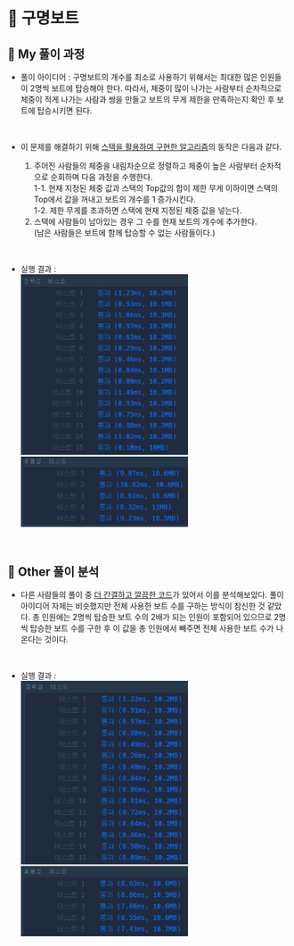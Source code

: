 # 🚤 구명보트

## 🔸 My 풀이 과정

- 풀이 아이디어 : 구명보트의 개수를 최소로 사용하기 위해서는 최대한 많은 인원들이 2명씩 보트에 탑승해야 한다. 따라서, 체중이 많이 나가는 사람부터 순차적으로 체중이 적게 나가는 사람과 쌍을 만들고 보트의 무게 제한을 만족하는지 확인 후 보트에 탑승시키면 된다.<br>

<br>

- 이 문제를 해결하기 위해 [스택을 활용하여 구현한 알고리즘](my_lifeboat.py)의 동작은 다음과 같다.

  1. 주어진 사람들의 체중을 내림차순으로 정렬하고 체중이 높은 사람부터 순차적으로 순회하며 다음 과정을 수행한다.<br>
     1-1. 현재 지정된 체중 값과 스택의 Top값의 합이 제한 무게 이하이면 스택의 Top에서 값을 꺼내고 보트의 개수를 1 증가시킨다.<br>
     1-2. 제한 무게를 초과하면 스택에 현재 지정된 체중 값을 넣는다.<br>
  2. 스택에 사람들이 남아있는 경우 그 수를 현재 보트의 개수에 추가한다.<br>
     (남은 사람들은 보트에 함께 탑승할 수 없는 사람들이다.)

<br>

- 실행 결과 :<br>
  <img src="../img/my_lifeboat_acc.png" alt="나의 풀이 정확성" width="300px">
  <img src="../img/my_lifeboat_eff.png" alt="나의 풀이 효율성" width="300px"><br>

<br>

## 🔹 Other 풀이 분석

- 다른 사람들의 풀이 중 [더 간결하고 깔끔한 코드](other_lifeboat.py)가 있어서 이를 분석해보았다. 풀이 아이디어 자체는 비슷했지만 전체 사용한 보트 수를 구하는 방식이 참신한 것 같았다. 총 인원에는 2명씩 탑승한 보트 수의 2배가 되는 인원이 포함되어 있으므로 2명씩 탑승한 보트 수를 구한 후 이 값을 총 인원에서 빼주면 전체 사용한 보트 수가 나온다는 것이다.

<br>

- 실행 결과 :<br>
  <img src="../img/other_lifeboat_acc.png" alt="다른 풀이 정확성" width="300px">
  <img src="../img/other_lifeboat_eff.png" alt="다른 풀이 효율성" width="300px">
